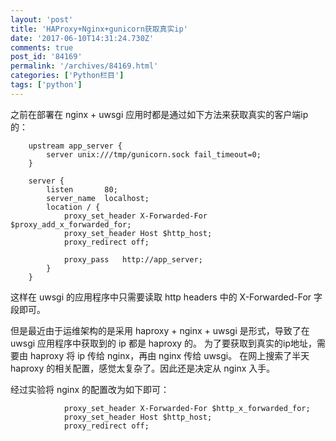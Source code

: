 ```yaml
---
layout: 'post'
title: 'HAProxy+Nginx+gunicorn获取真实ip'
date: '2017-06-10T14:31:24.730Z'
comments: true
post_id: '84169'
permalink: '/archives/84169.html'
categories: ['Python栏目']
tags: ['python']
---
```


之前在部署在 nginx + uwsgi 应用时都是通过如下方法来获取真实的客户端ip的：

```
    upstream app_server {
        server unix:///tmp/gunicorn.sock fail_timeout=0;
    }

    server {
        listen       80;
        server_name  localhost;
        location / {
            proxy_set_header X-Forwarded-For $proxy_add_x_forwarded_for;
            proxy_set_header Host $http_host;
            proxy_redirect off;

            proxy_pass   http://app_server;
        }
    }
```

这样在 uwsgi 的应用程序中只需要读取 http headers 中的 X-Forwarded-For 字段即可。

但是最近由于运维架构的是采用 haproxy + nginx + uwsgi 是形式，导致了在 uwsgi 应用程序中获取到的 ip 都是 haproxy 的。
为了要获取到真实的ip地址，需要由 haproxy 将 ip 传给 nginx，再由 nginx 传给 uwsgi。
在网上搜索了半天 haproxy 的相关配置，感觉太复杂了。因此还是决定从 nginx 入手。

经过实验将 nginx 的配置改为如下即可：

```
            proxy_set_header X-Forwarded-For $http_x_forwarded_for;
            proxy_set_header Host $http_host;
            proxy_redirect off;
```
